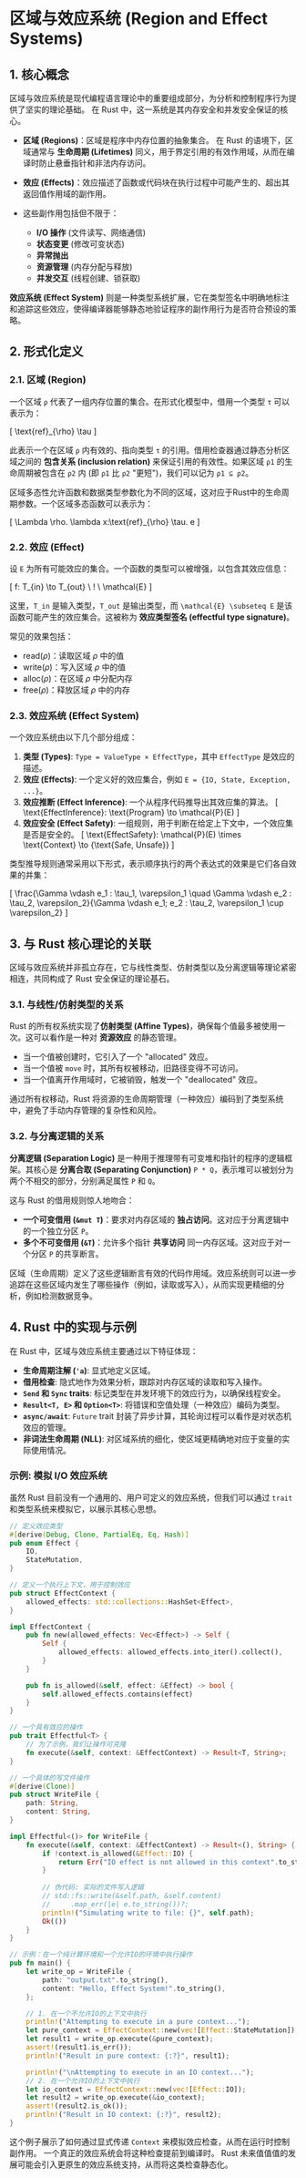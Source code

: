 ﻿# 区域与效应系统 (Region and Effect Systems)

## 1. 核心概念

区域与效应系统是现代编程语言理论中的重要组成部分，为分析和控制程序行为提供了坚实的理论基础。
在 Rust 中，这一系统是其内存安全和并发安全保证的核心。

- **区域 (Regions)**：区域是程序中内存位置的抽象集合。
在 Rust 的语境下，区域通常与 **生命周期 (Lifetimes)** 同义，用于界定引用的有效作用域，从而在编译时防止悬垂指针和非法内存访问。

- **效应 (Effects)**：效应描述了函数或代码块在执行过程中可能产生的、超出其返回值作用域的副作用。
- 这些副作用包括但不限于：
  - **I/O 操作** (文件读写、网络通信)
  - **状态变更** (修改可变状态)
  - **异常抛出**
  - **资源管理** (内存分配与释放)
  - **并发交互** (线程创建、锁获取)

**效应系统 (Effect System)** 则是一种类型系统扩展，它在类型签名中明确地标注和追踪这些效应，使得编译器能够静态地验证程序的副作用行为是否符合预设的策略。

## 2. 形式化定义

### 2.1. 区域 (Region)

一个区域 `ρ` 代表了一组内存位置的集合。在形式化模型中，借用一个类型 `τ` 可以表示为：

\[
\text{ref}_{\rho} \tau
\]

此表示一个在区域 `ρ` 内有效的、指向类型 `τ` 的引用。借用检查器通过静态分析区域之间的 **包含关系 (inclusion relation)** 来保证引用的有效性。如果区域 `ρ1` 的生命周期被包含在 `ρ2` 内 (即 `ρ1` 比 `ρ2` "更短")，我们可以记为 `ρ1 ⊆ ρ2`。

区域多态性允许函数和数据类型参数化为不同的区域，这对应于Rust中的生命周期参数。一个区域多态函数可以表示为：

\[
\Lambda \rho. \lambda x:\text{ref}_{\rho} \tau. e
\]

### 2.2. 效应 (Effect)

设 `E` 为所有可能效应的集合。一个函数的类型可以被增强，以包含其效应信息：

\[
f: T_{in} \to T_{out} \ ! \ \mathcal{E}
\]

这里，`T_in` 是输入类型，`T_out` 是输出类型，而 `\mathcal{E} \subseteq E` 是该函数可能产生的效应集合。这被称为 **效应类型签名 (effectful type signature)**。

常见的效果包括：

- $\text{read}(\rho)$：读取区域 $\rho$ 中的值
- $\text{write}(\rho)$：写入区域 $\rho$ 中的值
- $\text{alloc}(\rho)$：在区域 $\rho$ 中分配内存
- $\text{free}(\rho)$：释放区域 $\rho$ 中的内存

### 2.3. 效应系统 (Effect System)

一个效应系统由以下几个部分组成：

1. **类型 (Types)**: `Type = ValueType × EffectType`，其中 `EffectType` 是效应的描述。
2. **效应 (Effects)**: 一个定义好的效应集合，例如 `E = {IO, State, Exception, ...}`。
3. **效应推断 (Effect Inference)**: 一个从程序代码推导出其效应集的算法。
    \[
    \text{EffectInference}: \text{Program} \to \mathcal{P}(E)
    \]
4. **效应安全 (Effect Safety)**: 一组规则，用于判断在给定上下文中，一个效应集是否是安全的。
    \[
    \text{EffectSafety}: \mathcal{P}(E) \times \text{Context} \to \{\text{Safe, Unsafe}\}
    \]

类型推导规则通常采用以下形式，表示顺序执行的两个表达式的效果是它们各自效果的并集：

\[
\frac{\Gamma \vdash e_1 : \tau_1, \varepsilon_1 \quad \Gamma \vdash e_2 : \tau_2, \varepsilon_2}{\Gamma \vdash e_1; e_2 : \tau_2, \varepsilon_1 \cup \varepsilon_2}
\]

## 3. 与 Rust 核心理论的关联

区域与效应系统并非孤立存在，它与线性类型、仿射类型以及分离逻辑等理论紧密相连，共同构成了 Rust 安全保证的理论基石。

### 3.1. 与线性/仿射类型的关系

Rust 的所有权系统实现了**仿射类型 (Affine Types)**，确保每个值最多被使用一次。这可以看作是一种对 **资源效应** 的静态管理。

- 当一个值被创建时，它引入了一个 "allocated" 效应。
- 当一个值被 `move` 时，其所有权被移动，旧路径变得不可访问。
- 当一个值离开作用域时，它被销毁，触发一个 "deallocated" 效应。

通过所有权移动，Rust 将资源的生命周期管理（一种效应）编码到了类型系统中，避免了手动内存管理的复杂性和风险。

### 3.2. 与分离逻辑的关系

**分离逻辑 (Separation Logic)** 是一种用于推理带有可变堆和指针的程序的逻辑框架。其核心是 **分离合取 (Separating Conjunction)** `P * Q`，表示堆可以被划分为两个不相交的部分，分别满足属性 `P` 和 `Q`。

这与 Rust 的借用规则惊人地吻合：

- **一个可变借用 (`&mut T`)**：要求对内存区域的 **独占访问**。这对应于分离逻辑中的一个独立分区 `P`。
- **多个不可变借用 (`&T`)**：允许多个指针 **共享访问** 同一内存区域。这对应于对一个分区 `P` 的共享断言。

区域（生命周期）定义了这些逻辑断言有效的代码作用域。效应系统则可以进一步追踪在这些区域内发生了哪些操作（例如，读取或写入），从而实现更精细的分析，例如检测数据竞争。

## 4. Rust 中的实现与示例

在 Rust 中，区域与效应系统主要通过以下特征体现：

- **生命周期注解 (`'a`)**: 显式地定义区域。
- **借用检查**: 隐式地作为效果分析，跟踪对内存区域的读取和写入操作。
- **`Send` 和 `Sync` traits**: 标记类型在并发环境下的效应行为，以确保线程安全。
- **`Result<T, E>` 和 `Option<T>`**: 将错误和空值处理（一种效应）编码为类型。
- **`async/await`**: `Future` trait 封装了异步计算，其轮询过程可以看作是对状态机效应的管理。
- **非词法生命周期 (NLL)**: 对区域系统的细化，使区域更精确地对应于变量的实际使用情况。

### 示例: 模拟 I/O 效应系统

虽然 Rust 目前没有一个通用的、用户可定义的效应系统，但我们可以通过 `trait` 和类型系统来模拟它，以展示其核心思想。

```rust
// 定义效应类型
#[derive(Debug, Clone, PartialEq, Eq, Hash)]
pub enum Effect {
    IO,
    StateMutation,
}

// 定义一个执行上下文，用于控制效应
pub struct EffectContext {
    allowed_effects: std::collections::HashSet<Effect>,
}

impl EffectContext {
    pub fn new(allowed_effects: Vec<Effect>) -> Self {
        Self {
            allowed_effects: allowed_effects.into_iter().collect(),
        }
    }

    pub fn is_allowed(&self, effect: &Effect) -> bool {
        self.allowed_effects.contains(effect)
    }
}

// 一个具有效应的操作
pub trait Effectful<T> {
    // 为了示例，我们让操作可克隆
    fn execute(&self, context: &EffectContext) -> Result<T, String>;
}

// 一个具体的写文件操作
#[derive(Clone)]
pub struct WriteFile {
    path: String,
    content: String,
}

impl Effectful<()> for WriteFile {
    fn execute(&self, context: &EffectContext) -> Result<(), String> {
        if !context.is_allowed(&Effect::IO) {
            return Err("IO effect is not allowed in this context".to_string());
        }
        
        // 伪代码: 实际的文件写入逻辑
        // std::fs::write(&self.path, &self.content)
        //     .map_err(|e| e.to_string())?;
        println!("Simulating write to file: {}", self.path);
        Ok(())
    }
}

// 示例：在一个纯计算环境和一个允许IO的环境中执行操作
pub fn main() {
    let write_op = WriteFile {
        path: "output.txt".to_string(),
        content: "Hello, Effect System!".to_string(),
    };

    // 1. 在一个不允许IO的上下文中执行
    println!("Attempting to execute in a pure context...");
    let pure_context = EffectContext::new(vec![Effect::StateMutation]);
    let result1 = write_op.execute(&pure_context);
    assert!(result1.is_err());
    println!("Result in pure context: {:?}", result1);

    println!("\nAttempting to execute in an IO context...");
    // 2. 在一个允许IO的上下文中执行
    let io_context = EffectContext::new(vec![Effect::IO]);
    let result2 = write_op.execute(&io_context);
    assert!(result2.is_ok());
    println!("Result in IO context: {:?}", result2);
}
```

这个例子展示了如何通过显式传递 `Context` 来模拟效应检查，从而在运行时控制副作用。
一个真正的效应系统会将这种检查提前到编译时。
Rust 未来值值值的发展可能会引入更原生的效应系统支持，从而将这类检查静态化。
